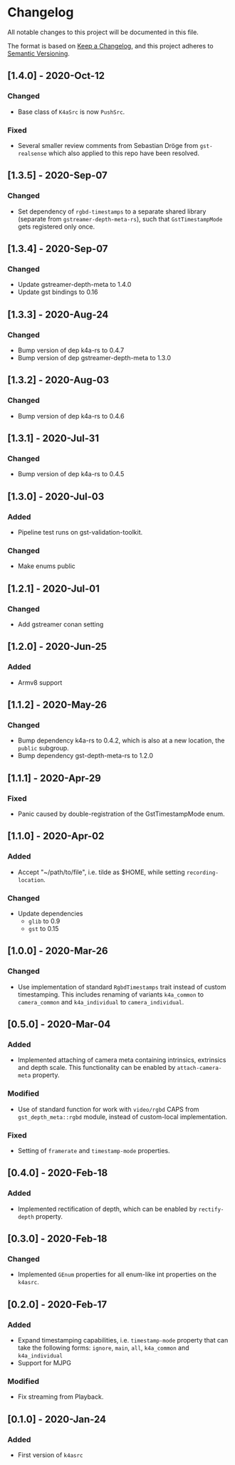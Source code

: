 # Changelog
All notable changes to this project will be documented in this file.

The format is based on [Keep a Changelog](https://keepachangelog.com/en/1.0.0/),
and this project adheres to [Semantic Versioning](https://semver.org/spec/v2.0.0.html).

## [1.4.0] - 2020-Oct-12

### Changed

- Base class of `K4aSrc` is now `PushSrc`.

### Fixed

- Several smaller review comments from Sebastian Dröge from `gst-realsense` which
  also applied to this repo have been resolved.

## [1.3.5] - 2020-Sep-07
### Changed
- Set dependency of `rgbd-timestamps` to a separate shared library (separate from `gstreamer-depth-meta-rs`), such that `GstTimestampMode` gets registered only once.

## [1.3.4] - 2020-Sep-07

### Changed

- Update gstreamer-depth-meta to 1.4.0
- Update gst bindings to 0.16

## [1.3.3] - 2020-Aug-24

### Changed

- Bump version of dep k4a-rs to 0.4.7
- Bump version of dep gstreamer-depth-meta to 1.3.0


## [1.3.2] - 2020-Aug-03

### Changed

- Bump version of dep k4a-rs to 0.4.6

## [1.3.1] - 2020-Jul-31

### Changed

- Bump version of dep k4a-rs to 0.4.5

## [1.3.0] - 2020-Jul-03

### Added

- Pipeline test runs on gst-validation-toolkit.

### Changed

- Make enums public

## [1.2.1] - 2020-Jul-01

### Changed

- Add gstreamer conan setting


## [1.2.0] - 2020-Jun-25

### Added

- Armv8 support

## [1.1.2] - 2020-May-26

### Changed

- Bump dependency k4a-rs to 0.4.2, which is also at a new location, the `public` subgroup.
- Bump dependency gst-depth-meta-rs to 1.2.0

## [1.1.1] - 2020-Apr-29

### Fixed

- Panic caused by double-registration of the GstTimestampMode enum.

## [1.1.0] - 2020-Apr-02
### Added
- Accept "~/path/to/file", i.e. tilde as $HOME, while setting `recording-location`.
### Changed
- Update dependencies
  - `glib` to 0.9
  - `gst` to 0.15

## [1.0.0] - 2020-Mar-26

### Changed

- Use implementation of standard `RgbdTimestamps` trait instead of custom timestamping. This includes renaming of variants `k4a_common` to `camera_common` and `k4a_individual` to `camera_individual`.

## [0.5.0] - 2020-Mar-04

### Added

- Implemented attaching of camera meta containing intrinsics, extrinsics and depth scale. This functionality can be enabled by `attach-camera-meta` property.

### Modified
- Use of standard function for work with `video/rgbd` CAPS from `gst_depth_meta::rgbd` module, instead of custom-local implementation.

### Fixed
- Setting of `framerate` and `timestamp-mode` properties.

## [0.4.0] - 2020-Feb-18

### Added

- Implemented rectification of depth, which can be enabled by `rectify-depth` property.

## [0.3.0] - 2020-Feb-18

### Changed

- Implemented `GEnum` properties for all enum-like int properties on the `k4asrc`.

## [0.2.0] - 2020-Feb-17

### Added

- Expand timestamping capabilities, i.e. `timestamp-mode` property that can take the following forms: `ignore`, `main`, `all`, `k4a_common` and `k4a_individual`
- Support for MJPG

### Modified

- Fix streaming from Playback.

## [0.1.0] - 2020-Jan-24

### Added

- First version of `k4asrc`
